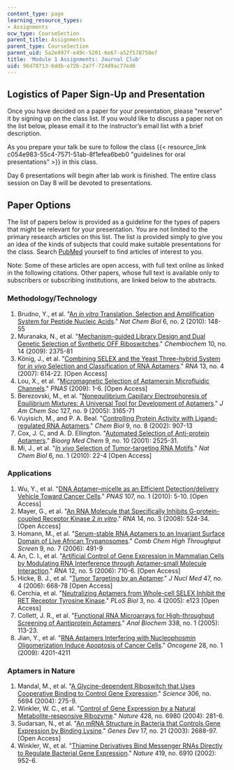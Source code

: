 ```yaml
---
content_type: page
learning_resource_types:
- Assignments
ocw_type: CourseSection
parent_title: Assignments
parent_type: CourseSection
parent_uid: 5a2e497f-e49c-5201-6e67-a52f578758e7
title: 'Module 1 Assignments: Journal Club'
uid: 96d78713-6ddb-e72b-2a7f-724d9ac77ed6
---
```


Logistics of Paper Sign-Up and Presentation
-------------------------------------------

Once you have decided on a paper for your presentation, please "reserve" it by signing up on the class list. If you would like to discuss a paper not on the list below, please email it to the instructor’s email list with a brief description.

As you prepare your talk be sure to follow the class {{< resource_link c054e983-55c4-7571-51ab-8f1efea6beb0 "guidelines for oral presentations" >}} in this class.

Day 6 presentations will begin after lab work is finished. The entire class session on Day 8 will be devoted to presentations.

Paper Options
-------------

The list of papers below is provided as a guideline for the types of papers that might be relevant for your presentation. You are not limited to the primary research articles on this list. The list is provided simply to give you an idea of the kinds of subjects that could make suitable presentations for the class. Search [PubMed](http://www.ncbi.nlm.nih.gov/PubMed/) yourself to find articles of interest to you.

Note: Some of these articles are open access, with full text online as linked in the following citations. Other papers, whose full text is available only to subscribers or subscribing institutions, are linked below to the abstracts.

### Methodology/Technology

1.  Brudno, Y., et al. "[An _in vitro_ Translation, Selection and Amplification System for Peptide Nucleic Acids](http://www.nature.com/nchembio/journal/v6/n2/abs/nchembio.280.html)." _Nat Chem Biol_ 6, no. 2 (2010): 148-55
2.  Muranaka, N., et al. "[Mechanism-guided Library Design and Dual Genetic Selection of Synthetic OFF Riboswitches](https://onlinelibrary.wiley.com/doi/full/10.1002/cbic.200900313)." _Chembiochem_ 10, no. 14 (2009): 2375-81
3.  König, J., et al. "[Combining SELEX and the Yeast Three-hybrid System for _in vivo_ Selection and Classification of RNA Aptamers](http://rnajournal.cshlp.org/content/13/4/614)." _RNA_ 13, no. 4 (2007): 614-22. \[Open Access\]
4.  Lou, X., et al. "[Micromagnetic Selection of Aptamersin Microfluidic Channels](http://www.pnas.org/content/106/9/2989)." _PNAS_ (2009): 1-6. \[Open Access\]
5.  Berezovski, M., et al. "[Nonequilibrium Capillary Electrophoresis of Equilibrium Mixtures: A Universal Tool for Development of Aptamers](http://pubs.acs.org/doi/abs/10.1021/ja042394q)." _J Am Chem Soc_ 127, no. 9 (2005): 3165-71
6.  Vuyisich, M., and P. A. Beal. "[Controlling Protein Activity with Ligand-regulated RNA Aptamers](http://www.cell.com/chemistry-biology/retrieve/pii/S1074552102001850)." _Chem Biol_ 9, no. 8 (2002): 907-13
7.  Cox, J. C, and A. D. Ellington. "[Automated Selection of Anti-protein Aptamers](http://dx.doi.org/10.1016/S0968-0896(01)00028-1)." _Bioorg Med Chem_ 9, no. 10 (2001): 2525-31.
8.  Mi, J., et al. "[_In vivo_ Selection of Tumor-targeting RNA Motifs](http://www.nature.com/nchembio/journal/v6/n1/abs/nchembio.277.html)." _Nat Chem Biol_ 6, no. 1 (2010): 22-4 \[Open Access\]

### Applications

1.  Wu, Y., et al. "[DNA Aptamer–micelle as an Efficient Detection/delivery Vehicle Toward Cancer Cells](http://www.pnas.org/content/107/1/5)." _PNAS_ 107, no. 1 (2010): 5-10. \[Open Access\]
2.  Mayer, G., et al. "[An RNA Molecule that Specifically Inhibits G-protein-coupled Receptor Kinase 2 _in vitro_](http://rnajournal.cshlp.org/content/14/3/524)." _RNA_ 14, no. 3 (2008): 524-34. \[Open Access\]
3.  Homann, M., et al. "[Serum-stable RNA Aptamers to an Invariant Surface Domain of Live African Trypanosomes](http://www.ncbi.nlm.nih.gov/pubmed/16925510)." _Comb Chem High Throughput Screen_ 9, no. 7 (2006): 491-9
4.  An, C. I., et al. "[Artificial Control of Gene Expression in Mammalian Cells by Modulating RNA Interference through Aptamer-small Molecule Interaction](http://rnajournal.cshlp.org/content/12/5/710)." _RNA_ 12, no. 5 (2006): 710-6. \[Open Access\]
5.  Hicke, B. J., et al. "[Tumor Targeting by an Aptamer](http://www.ncbi.nlm.nih.gov/pubmed/16595502)." _J Nucl Med_ 47, no. 4 (2006): 668-78 \[Open Access\]
6.  Cerchia, et al. "[Neutralizing Aptamers from Whole-cell SELEX Inhibit the RET Receptor Tyrosine Kinase](http://www.plosbiology.org/article/info:doi/10.1371/journal.pbio.0030123)." _PLoS Biol_ 3, no. 4 (2005): e123 \[Open Access\]
7.  Collett, J. R., et al. "[Functional RNA Microarrays for High-throughput Screening of Aantiprotein Aptamers](http://dx.doi.org/10.1016/j.ab.2004.11.027)." _Anal Biochem_ 338, no. 1 (2005): 113-23.
8.  Jian, Y., et al. "[RNA Aptamers Interfering with Nucleophosmin Oligomerization Induce Apoptosis of Cancer Cells](http://www.nature.com/onc/journal/v28/n47/abs/onc2009275a.html)." _Oncogene_ 28, no. 1 (2009): 4201-4211

### Aptamers in Nature

1.  Mandal, M., et al. "[A Glycine-dependent Riboswitch that Uses Cooperative Binding to Control Gene Expression](http://www.sciencemag.org/cgi/content/abstract/306/5694/275)." _Science_ 306, no. 5694 (2004): 275-9.
2.  Winkler, W. C., et al. "[Control of Gene Expression by a Natural Metabolite-responsive Ribozyme](http://dx.doi.org/10.1038/nature02362)." _Nature_ 428, no. 6980 (2004): 281-6.
3.  Sudarsan, N., et al. "[An mRNA Structure in Bacteria that Controls Gene Expression by Binding Lysine](http://genesdev.cshlp.org/content/17/21/2688)." _Genes Dev_ 17, no. 21 (2003): 2688-97. \[Open Access\]
4.  Winkler, W., et al. "[Thiamine Derivatives Bind Messenger RNAs Directly to Regulate Bacterial Gene Expression](http://genesdev.cshlp.org/content/17/21/2688)." _Nature_ 419, no. 6910 (2002): 952-6.